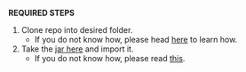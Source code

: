 **REQUIRED STEPS**

1. Clone repo into desired folder.
	- If you do not know how, please head [here](https://help.github.com/articles/cloning-a-repository/) to learn how.
2. Take the [jar here](https://github.com/cedrictongg/CSULA/blob/master/JBox2D/jboxjar.jar) and import it.
	- If you do not know how, please read [this](https://stackoverflow.com/questions/3280353/how-to-import-a-jar-in-eclipse).
